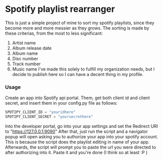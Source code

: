 # Spotify playlist rearranger
This is just a simple project of mine to sort my spotify playlists, since they become more and more messier as they grows.
The sorting is made by these criterias, from the most to less significant:
1. Artist name
2. Album release date
3. Album name
4. Disc number
5. Track number
6. Music name
I've made this solely to fulfill my organization needs, but I decide to publish here so I can have a decent thing in my profile.

### Usage
Create an app into Spotify api portal. Them, get both client id and client secret, and insert them in your config.py file as follows:
```python
SPOTIPY_CLIENT_ID = "youridhere"
SPOTIPY_CLIENT_SECRET = "yoursecrethere"
```
Into the developer portal, go into your app settings and set the Redirect URI to "https://127.0.0.1:9090"
After that, just run the script and a navigator popup will open asking you to authorize your app into your spotify account. This is because the script does the playlist editing in name of your app. 
Afterwards, the script will prompt you to paste the url you were directed to after authorizing into it. Paste it and you're done (I think so at least :P )
